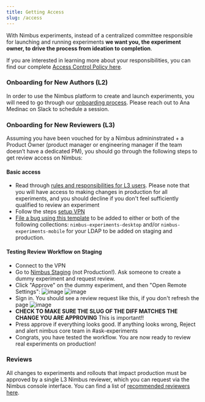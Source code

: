 ```yaml
---
title: Getting Access
slug: /access
---
```


With Nimbus experiments, instead of a centralized committee responsible for launching and running experiments **we want you, the experiment owner, to drive the process from ideation to completion**.

If you are interested in learning more about your responsibilities, you can find our complete [Access Control Policy here](https://docs.google.com/document/d/1r8oI_Hxe5JQcOejqZcSziX1Aso20AFGBToTFu3BE5j8/edit).

### Onboarding for New Authors (L2)

In order to use the Nimbus platform to create and launch experiments, you will need to go through our [onboarding process](https://mana.mozilla.org/wiki/display/FJT/Nimbus+Onboarding#NimbusOnboarding-Branches). Please reach out to Ana Medinac on Slack to schedule a session.

### Onboarding for New Reviewers (L3)

Assuming you have been vouched for by a Nimbus admininstrated + a Product Owner (product manager or engineering manager if the team doesn’t have a dedicated PM), you should go through the following steps to get review access on Nimbus:

#### Basic access
* Read through [rules and responsibilities for L3 users](https://docs.google.com/document/d/1r8oI_Hxe5JQcOejqZcSziX1Aso20AFGBToTFu3BE5j8/edit#heading=h.6v62tolv8dnv). Please note that you will have access to making changes in production for all experiments, and you should decline if you don't feel sufficiently qualified to review an experiment
* Follow the steps [setup VPN](https://mana.mozilla.org/wiki/display/SD/VPN)
* [File a bug using this template](https://bugzilla.mozilla.org/enter_bug.cgi?product=Cloud%20Services&component=Server%3A%20Remote%20Settings) to be added to either or both of the following collections: `nimbus-experiments-desktop` and/or `nimbus-experiments-mobile` for your LDAP to be added on staging and production.

#### Testing Review Workflow on Staging
* Connect to the VPN
* Go to [Nimbus Staging](https://stage.experimenter.nonprod.dataops.mozgcp.net/nimbus/) (not Production!). Ask someone to create a dummy experiment and request review.
* Click "Approve" on the dummy experiment, and then "Open Remote Settings":
![image](https://user-images.githubusercontent.com/1455535/144130977-149c2e65-4995-4040-a840-ea2baa0e3dc4.png)
![image](https://user-images.githubusercontent.com/1455535/144131295-8469c508-11d6-49e1-91d7-0bcf5d81efa6.png)
* Sign in. You should see a review request like this, if you don't refresh the page
![image](https://user-images.githubusercontent.com/1455535/144131521-8516e6e1-7208-47dc-8183-ac1054542007.png)
* **CHECK TO MAKE SURE THE SLUG OF THE DIFF MATCHES THE CHANGE YOU ARE APPROVING** This is important!!
* Press approve if everything looks good. If anything looks wrong, Reject and alert nimbus core team in #ask-experiments
* Congrats, you have tested the workflow. You are now ready to review real experiments on production!

### Reviews

All changes to experiments and rollouts that impact production must be approved by a single L3 Nimbus reviewer, which you can request via the Nimbus console interface. You can find a list of [recommended reviewers here](https://mana.mozilla.org/wiki/display/FJT/Nimbus+Reviewers).
